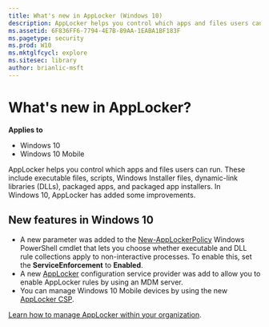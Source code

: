 ```yaml
---
title: What's new in AppLocker (Windows 10)
description: AppLocker helps you control which apps and files users can run. These include executable files, scripts, Windows Installer files, dynamic-link libraries (DLLs), packaged apps, and packaged app installers.
ms.assetid: 6F836FF6-7794-4E7B-89AA-1EABA1BF183F
ms.pagetype: security
ms.prod: W10
ms.mktglfcycl: explore
ms.sitesec: library
author: brianlic-msft
---
```


# What's new in AppLocker?

**Applies to**
-   Windows 10
-   Windows 10 Mobile

AppLocker helps you control which apps and files users can run. These include executable files, scripts, Windows Installer files, dynamic-link libraries (DLLs), packaged apps, and packaged app installers.
In Windows 10, AppLocker has added some improvements.

## New features in Windows 10

-   A new parameter was added to the [New-AppLockerPolicy](http://technet.microsoft.com/library/hh847211.aspx) Windows PowerShell cmdlet that lets you choose whether executable and DLL rule collections apply to non-interactive processes. To enable this, set the **ServiceEnforcement** to **Enabled**.
-   A new [AppLocker](http://msdn.microsoft.com/library/windows/hardware/dn920019.aspx) configuration service provider was add to allow you to enable AppLocker rules by using an MDM server.
-   You can manage Windows 10 Mobile devices by using the new [AppLocker CSP](http://msdn.microsoft.com/library/windows/hardware/dn920019.aspx).

[Learn how to manage AppLocker within your organization](../keep-secure/applocker-overview.md).
 
 
